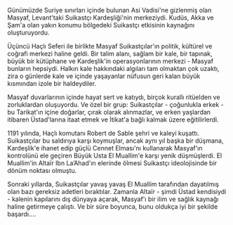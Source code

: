 
<img src="http://i.imgur.com/35GBFYW.png" alt="" />

Günümüzde Suriye sınırları içinde bulunan Asi Vadisi'ne gizlenmiş olan Masyaf, Levant'taki Suikastçı Kardeşliği'nin merkeziydi. Kudüs, Akka ve Şam'a olan yakın konumu bölgedeki Suikastçı etkisinin kaynağını oluşturuyordu.

Üçüncü Haçlı Seferi ile birlikte Masyaf Suikastçılar'ın politik, kültürel ve coğrafi merkezi haline geldi. Bir talim alanı, sağlam bir kale, bir tapınak, büyük bir kütüphane ve Kardeşlik'in operasyonlarının merkezi - Masyaf bunların hepsiydi. Halkın kale hakkındaki algıları tam olmaktan çok uzaktı, zira o günlerde kale ve içinde yaşayanlar nüfusun geri kalan büyük kısmından izole bir haldeydiler.

Masyaf duvarlarının içinde hayat sert ve katıydı, birçok kurallı ritüelden ve zorluklardan oluşuyordu. Ve özel bir grup: Suikastçılar - çoğunlukla erkek - bu Tarikat'ın içine doğarlar, çırak olarak alınmazlar, ve erken yaşlardan itibaren Üstad'larına itaat etmek ve İtikat'a bağlı kalmak üzere eğitilirlerdi.

1191 yılında, Haçlı komutanı Robert de Sable şehri ve kaleyi kuşattı. Suikastçılar bu saldırıya karşı koymuşlar, ancak aynı yıl başka bir düşmana, Kardeşlik'e ihanet edip güçlü Cennet Elması'nı kullanarak Masyaf'ın kontrolünü ele geçiren Büyük Usta El Muallim'e karşı yenik düşmüşlerdi. El Muallim'in Altaïr Ibn La’Ahad'ın elerinde ölmesi Suikastçı ideolojisinde bir dönüm noktası olmuştu.

Sonraki yıllarda, Suikastçılar yavaş yavaş El Muallim tarafından dayatılmış olan bazı gereksiz adetleri bıraktılar. Zamanla Altaïr - şimdi Üstad kendisiydi - kalenin kapılarını dış dünyaya açarak, Masyaf'ı bir ilim ve sağlık kaynağı haline getirmeye çalıştı. Ve bir süre boyunca, bunu oldukça iyi bir şekilde başardı....